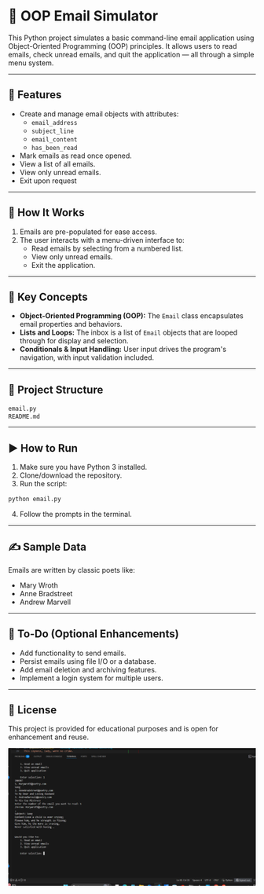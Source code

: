 # 📧 OOP Email Simulator

This Python project simulates a basic command-line email application
using Object-Oriented Programming (OOP) principles.
It allows users to read emails, check unread emails, and quit the application
 — all through a simple menu system.

---

## 🚀 Features

- Create and manage email objects with attributes:
  - `email_address`
  - `subject_line`
  - `email_content`
  - `has_been_read`
- Mark emails as read once opened.
- View a list of all emails.
- View only unread emails.
- Exit upon request
---

## 🧱 How It Works

1. Emails are pre-populated for ease access.
2. The user interacts with a menu-driven interface to:
   - Read emails by selecting from a numbered list.
   - View only unread emails.
   - Exit the application.

---

## 🧠 Key Concepts

- **Object-Oriented Programming (OOP):** The `Email` class encapsulates email properties and behaviors.
- **Lists and Loops:** The inbox is a list of `Email` objects that are looped through for display and selection.
- **Conditionals & Input Handling:** User input drives the program's navigation, with input validation included.

---

## 📂 Project Structure

```
email.py
README.md
```

---

## ▶️ How to Run

1. Make sure you have Python 3 installed.
2. Clone/download the repository.
3. Run the script:

```bash
python email.py
```

4. Follow the prompts in the terminal.

---

## ✍️ Sample Data

Emails are written by classic poets like:
- Mary Wroth
- Anne Bradstreet
- Andrew Marvell

---

## 📌 To-Do (Optional Enhancements)

- Add functionality to send emails.
- Persist emails using file I/O or a database.
- Add email deletion and archiving features.
- Implement a login system for multiple users.

---

## 📜 License

This project is provided for educational purposes and is open for enhancement and reuse.

![alt text](image.png)
